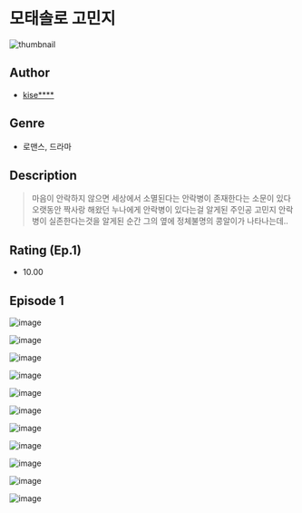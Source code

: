 # 모태솔로 고민지
![thumbnail](https://image-comic.pstatic.net/user_contents_data/challenge_comic/2023/05/24/330011/upload_3472386780884723252_480x623.jpeg)

## Author
- [kise****](https://comic.naver.com/artistTitle?id=330011)

## Genre
- 로맨스, 드라마

## Description
> 마음이 안락하지 않으면 세상에서 소멸된다는 안락병이 존재한다는 소문이 있다 오랫동안 짝사랑 해왔던 누나에게 안락병이 있다는걸 알게된 주인공 고민지 안락병이 실존한다는것을 알게된 순간 그의 옆에 정체불명의 콩알이가 나타나는데..


## Rating (Ep.1)
- 10.00

## Episode 1
![image](https://image-comic.pstatic.net/user_contents_data/challenge_comic/2023/05/23/330011/upload_3834362321000869944.jpeg)

![image](https://image-comic.pstatic.net/user_contents_data/challenge_comic/2023/05/23/330011/upload_3688501301800559415.jpeg)

![image](https://image-comic.pstatic.net/user_contents_data/challenge_comic/2023/05/23/330011/upload_4122541201279889457.jpeg)

![image](https://image-comic.pstatic.net/user_contents_data/challenge_comic/2023/05/23/330011/upload_3472332926286521139.jpeg)

![image](https://image-comic.pstatic.net/user_contents_data/challenge_comic/2023/05/23/330011/upload_3977349402409382242.jpeg)

![image](https://image-comic.pstatic.net/user_contents_data/challenge_comic/2023/05/23/330011/upload_3558236657435358773.jpeg)

![image](https://image-comic.pstatic.net/user_contents_data/challenge_comic/2023/05/23/330011/upload_3559031407495439715.jpeg)

![image](https://image-comic.pstatic.net/user_contents_data/challenge_comic/2023/05/23/330011/upload_3761460306311000421.jpeg)

![image](https://image-comic.pstatic.net/user_contents_data/challenge_comic/2023/05/23/330011/upload_3689911787012318008.jpeg)

![image](https://image-comic.pstatic.net/user_contents_data/challenge_comic/2023/05/23/330011/upload_3631085685100065126.jpeg)

![image](https://image-comic.pstatic.net/user_contents_data/challenge_comic/2023/05/23/330011/upload_3689121421979771440.jpeg)
